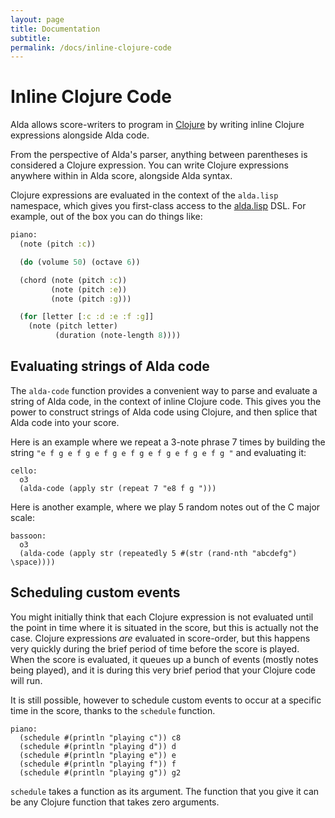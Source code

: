 ```yaml
---
layout: page
title: Documentation
subtitle: 
permalink: /docs/inline-clojure-code
---
```


# Inline Clojure Code

Alda allows score-writers to program in [Clojure](http://www.clojure.org) by writing inline Clojure expressions alongside Alda code.

From the perspective of Alda's parser, anything between parentheses is considered a Clojure expression. You can write Clojure expressions anywhere within in Alda score, alongside Alda syntax.

Clojure expressions are evaluated in the context of the `alda.lisp` namespace, which gives you first-class access to the [alda.lisp](alda-lisp.md) DSL. For example, out of the box you can do things like:

```clojure
piano:
  (note (pitch :c))

  (do (volume 50) (octave 6))

  (chord (note (pitch :c))
         (note (pitch :e))
         (note (pitch :g)))

  (for [letter [:c :d :e :f :g]]
    (note (pitch letter)
          (duration (note-length 8))))
```

## Evaluating strings of Alda code

The `alda-code` function provides a convenient way to parse and evaluate a string of Alda code, in the context of inline Clojure code. This gives you the power to construct strings of Alda code using Clojure, and then splice that Alda code into your score.

Here is an example where we repeat a 3-note phrase 7 times by building the string `"e f g e f g e f g e f g e f g e f g e f g "` and evaluating it:

```
cello:
  o3
  (alda-code (apply str (repeat 7 "e8 f g ")))
```

Here is another example, where we play 5 random notes out of the C major scale:

```
bassoon:
  o3
  (alda-code (apply str (repeatedly 5 #(str (rand-nth "abcdefg") \space))))
```

## Scheduling custom events

You might initially think that each Clojure expression is not evaluated until the point in time where it is situated in the score, but this is actually not the case. Clojure expressions *are* evaluated in score-order, but this happens very quickly during the brief period of time before the score is played. When the score is evaluated, it queues up a bunch of events (mostly notes being played), and it is during this very brief period that your Clojure code will run.

It is still possible, however to schedule custom events to occur at a specific time in the score, thanks to the `schedule` function.

```
piano:
  (schedule #(println "playing c")) c8
  (schedule #(println "playing d")) d
  (schedule #(println "playing e")) e
  (schedule #(println "playing f")) f
  (schedule #(println "playing g")) g2
```

`schedule` takes a function as its argument. The function that you give it can be any Clojure function that takes zero arguments.
